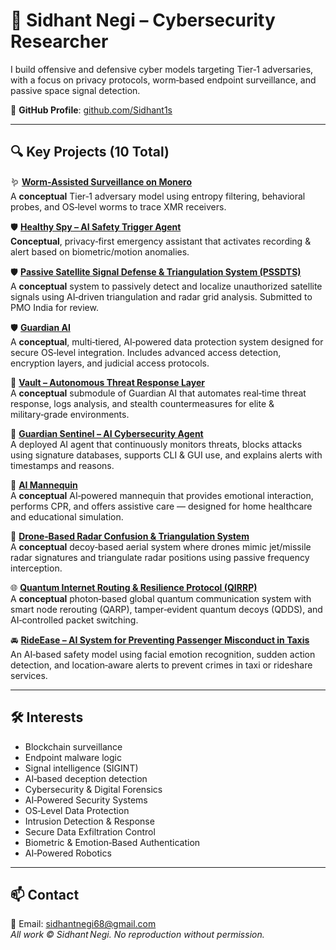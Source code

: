 # 🧠 **Sidhant Negi – Cybersecurity Researcher**

I build offensive and defensive cyber models targeting Tier‑1 adversaries, with a focus on privacy protocols, worm‑based endpoint surveillance, and passive space signal detection.

🔗 **GitHub Profile**: [github.com/Sidhant1s](https://github.com/Sidhant1s)

---

## 🔍 Key Projects (10 Total)

🪱 [**Worm‑Assisted Surveillance on Monero**](https://github.com/Sidhant1s/monero-worm-surveillance)  
A **conceptual** Tier‑1 adversary model using entropy filtering, behavioral probes, and OS‑level worms to trace XMR receivers.

🛡️ [**Healthy Spy – AI Safety Trigger Agent**](https://github.com/Sidhant1s/Healthy-Spy)  
**Conceptual**, privacy‑first emergency assistant that activates recording & alert based on biometric/motion anomalies.

🛡️ [**Passive Satellite Signal Defense & Triangulation System (PSSDTS)**](https://github.com/Sidhant1s/satellite-signal-defense)  
A **conceptual** system to passively detect and localize unauthorized satellite signals using AI‑driven triangulation and radar grid analysis. Submitted to PMO India for review.

🛡️ [**Guardian AI**](https://github.com/Sidhant1s/guardian-ai)  
A **conceptual**, multi‑tiered, AI‑powered data protection system designed for secure OS‑level integration. Includes advanced access detection, encryption layers, and judicial access protocols.

🔐 [**Vault – Autonomous Threat Response Layer**](https://github.com/Sidhant1s/guardian-ai)  
A **conceptual** submodule of Guardian AI that automates real‑time threat response, logs analysis, and stealth countermeasures for elite & military‑grade environments.

🧠 [**Guardian Sentinel – AI Cybersecurity Agent**](https://github.com/Sidhant1s/guardian-sentinel-v4.3-demo)  
A deployed AI agent that continuously monitors threats, blocks attacks using signature databases, supports CLI & GUI use, and explains alerts with timestamps and reasons.

🤖 [**AI Mannequin**](https://github.com/Sidhant1s/ai-mannequin-companion)  
A **conceptual** AI‑powered mannequin that provides emotional interaction, performs CPR, and offers assistive care — designed for home healthcare and educational simulation.

📡 [**Drone‑Based Radar Confusion & Triangulation System**](https://github.com/Sidhant1s/conceptual-radar-confusion-drone-system)  
A **conceptual** decoy‑based aerial system where drones mimic jet/missile radar signatures and triangulate radar positions using passive frequency interception.

🌐 [**Quantum Internet Routing & Resilience Protocol (QIRRP)**](https://github.com/Sidhant1s/Quantum-Network-Architecture)  
A **conceptual** photon‑based global quantum communication system with smart node rerouting (QARP), tamper‑evident quantum decoys (QDDS), and AI‑controlled packet switching.

🚘 [**RideEase – AI System for Preventing Passenger Misconduct in Taxis**](https://github.com/Sidhant1s/RideEase-App)  
An AI‑based safety model using facial emotion recognition, sudden action detection, and location‑aware alerts to prevent crimes in taxi or rideshare services.

---

## 🛠️ Interests  
- Blockchain surveillance  
- Endpoint malware logic  
- Signal intelligence (SIGINT)  
- AI‑based deception detection  
- Cybersecurity & Digital Forensics  
- AI‑Powered Security Systems  
- OS‑Level Data Protection  
- Intrusion Detection & Response  
- Secure Data Exfiltration Control  
- Biometric & Emotion‑Based Authentication  
- AI‑Powered Robotics

---

## 📫 Contact  
📧 Email: sidhantnegi68@gmail.com  
_All work © Sidhant Negi. No reproduction without permission._
